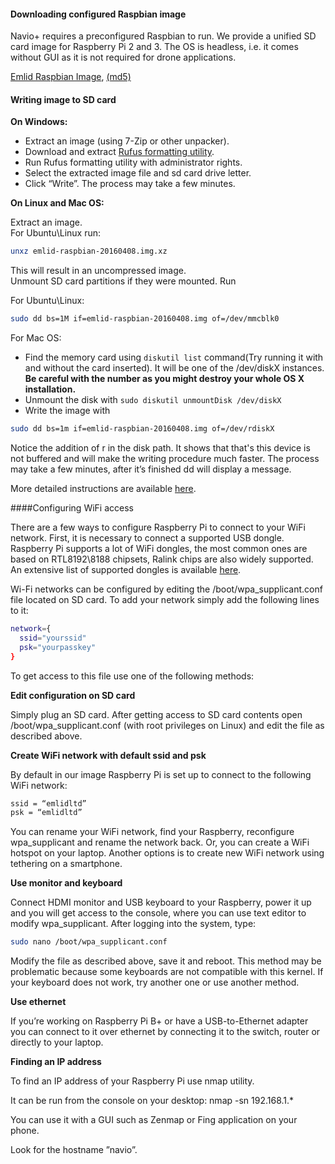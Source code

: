 #### Downloading configured Raspbian image

Navio+ requires a preconfigured Raspbian to run. We provide a unified SD card image for Raspberry Pi 2 and 3. The OS is headless, i.e. it comes without GUI as it is not required for drone applications.  

[Emlid Raspbian Image](https://files.emlid.com/images/emlid-raspbian-20160718.img.xz), [(md5)](https://files.emlid.com/images/MD5SUMS)

#### Writing image to SD card

**On Windows:**

* Extract an image (using 7-Zip or other unpacker).
* Download and extract [Rufus formatting utility](http://downloads.sourceforge.net/project/portableapps/Rufus%20Portable/RufusPortable_2.11.paf.exe?r=http%3A%2F%2Fportableapps.com%2Fapps%2Futilities%2Frufus-portable&ts=1474446747&use_mirror=kent).
* Run Rufus formatting utility with administrator rights.
* Select the extracted image file and sd card drive letter.
* Click “Write”. The process may take a few minutes.

**On Linux and Mac OS:**

Extract an image.  
For Ubuntu\Linux run:
```bash
unxz emlid-raspbian-20160408.img.xz
```
This will result in an uncompressed image.  
Unmount SD card partitions if they were mounted.
Run

For Ubuntu\Linux:
```bash
sudo dd bs=1M if=emlid-raspbian-20160408.img of=/dev/mmcblk0
```

For Mac OS:

* Find the memory card using `diskutil list` command(Try running it with and without the card inserted).
It will be one of the /dev/diskX instances.
**Be careful with the number as you might destroy your whole OS X installation.**
* Unmount the disk with `sudo diskutil unmountDisk /dev/diskX`
* Write the image with
```bash
sudo dd bs=1m if=emlid-raspbian-20160408.img of=/dev/rdiskX
```
Notice the addition of r in the disk path. It shows that that's this device is not buffered and will make the writing procedure much faster.
The process may take a few minutes, after it’s finished dd will display a message.

More detailed instructions are available [here](http://www.raspberrypi.org/documentation/installation/installing-images/).

####Configuring WiFi access

There are a few ways to configure Raspberry Pi to connect to your WiFi network. First, it is necessary to connect a supported USB dongle. Raspberry Pi supports a lot of WiFi dongles, the most common ones are based on RTL8192\8188 chipsets, Ralink chips are also widely supported. An extensive list of supported dongles is available [here](http://elinux.org/RPi_USB_Wi-Fi_Adapters).

Wi-Fi networks can be configured by editing the /boot/wpa_supplicant.conf file located on SD card. To add your network simply add the following lines to it:

```bash
network={
  ssid="yourssid"
  psk="yourpasskey"
}
```

To get access to this file use one of the following methods:

**Edit configuration on SD card**

Simply plug an SD card. After getting access to SD card contents open /boot/wpa_supplicant.conf (with root privileges on Linux) and edit the file as described above.

**Create WiFi network with default ssid and psk**

By default in our image Raspberry Pi is set up to connect to the following WiFi network:

```bash
ssid = “emlidltd”
psk = “emlidltd”
```
You can rename your WiFi network, find your Raspberry, reconfigure wpa_supplicant and rename the network back.
Or, you can create a WiFi hotspot on your laptop.
Another options is to create new WiFi network using tethering on a smartphone.

**Use monitor and keyboard**

Connect HDMI monitor and USB keyboard to your Raspberry, power it up and you will get access to the console, where you can use text editor to modify wpa_supplicant. After logging into the system, type:

```bash
sudo nano /boot/wpa_supplicant.conf
```

Modify the file as described above, save it and reboot.
This method may be problematic because some keyboards are not compatible with this kernel. If your keyboard does not work, try another one or use another method.

**Use ethernet**

If you’re working on Raspberry Pi B+ or have a USB-to-Ethernet adapter you can connect to it over ethernet by connecting it to the switch, router or directly to your laptop.

**Finding an IP address**

To find an IP address of your Raspberry Pi use nmap utility.

It can be run from the console on your desktop:
nmap -sn 192.168.1.*

You can use it with a GUI such as Zenmap or Fing application on your phone.

Look for the hostname ”navio”.
